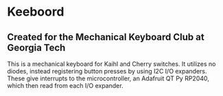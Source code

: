 # Keeboord
## Created for the Mechanical Keyboard Club at Georgia Tech

This is a mechanical keyboard for Kaihl and Cherry switches.  It utilizes no diodes, instead registering button presses by using I2C I/O expanders.  These give interrupts to the microcontroller, an Adafruit QT Py RP2040, which then read from each I/O expander.